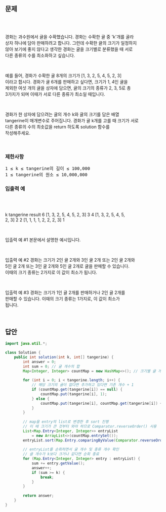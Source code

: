 ## 문제
<div style="white-space: pre-wrap;">

경화는 과수원에서 귤을 수확했습니다. 경화는 수확한 귤 중 'k'개를 골라 상자 하나에 담아 판매하려고 합니다. 그런데 수확한 귤의 크기가 일정하지 않아 보기에 좋지 않다고 생각한 경화는 귤을 크기별로 분류했을 때 서로 다른 종류의 수를 최소화하고 싶습니다.

예를 들어, 경화가 수확한 귤 8개의 크기가 [1, 3, 2, 5, 4, 5, 2, 3] 이라고 합시다. 경화가 귤 6개를 판매하고 싶다면, 크기가 1, 4인 귤을 제외한 여섯 개의 귤을 상자에 담으면, 귤의 크기의 종류가 2, 3, 5로 총 3가지가 되며 이때가 서로 다른 종류가 최소일 때입니다.

경화가 한 상자에 담으려는 귤의 개수 k와 귤의 크기를 담은 배열 tangerine이 매개변수로 주어집니다. 경화가 귤 k개를 고를 때 크기가 서로 다른 종류의 수의 최솟값을 return 하도록 solution 함수를 작성해주세요.

</div>

### 제한사항

<pre>
1 ≤ k ≤ tangerine의 길이 ≤ 100,000
1 ≤ tangerine의 원소 ≤ 10,000,000
</pre>

### 입출력 예
<div style="white-space: pre-wrap;">

k	tangerine                 result
6	[1, 3, 2, 5, 4, 5, 2, 3]	3
4	[1, 3, 2, 5, 4, 5, 2, 3]	2
2	[1, 1, 1, 1, 2, 2, 2, 3]	1

입출력 예 #1
본문에서 설명한 예시입니다.

입출력 예 #2
경화는 크기가 2인 귤 2개와 3인 귤 2개 또는 2인 귤 2개와 5인 귤 2개 또는 3인 귤 2개와 5인 귤 2개로 귤을 판매할 수 있습니다. 이때의 크기 종류는 2가지로 이 값이 최소가 됩니다.

입출력 예 #3
경화는 크기가 1인 귤 2개를 판매하거나 2인 귤 2개를 판매할 수 있습니다. 이때의 크기 종류는 1가지로, 이 값이 최소가 됩니다.

</div>


## 답안
```java
import java.util.*;

class Solution {
    public int solution(int k, int[] tangerine) {
        int answer = 0;
        int sum = 0; // 귤 개수의 합
        Map<Integer, Integer> countMap = new HashMap<>(); // 크기별 귤 개수를 저장할 map
        
        for (int i = 0; i < tangerine.length; i++) {
            // 해당 크기의 귤이 없다면 추가하고 있다면 기존 개수 + 1
            if (countMap.get(tangerine[i]) == null) {
                countMap.put(tangerine[i], 1);
            } else {
                countMap.put(tangerine[i], countMap.get(tangerine[i]) + 1);
            }
        }
        
        // map을 entry의 list로 변경한 후 sort 진행
        // 이 때 크기가 큰 것부터 와야 하므로 Comparator.reverseOrder() 사용
        List<Map.Entry<Integer, Integer>> entryList
            = new ArrayList<>(countMap.entrySet());
        entryList.sort(Map.Entry.comparingByValue(Comparator.reverseOrder()));
        
        // entryList를 순회하면서 귤 개수 및 종류 개수 확인
        // 귤 개수가 k보다 크거나 같다면 순회 종료
        for (Map.Entry<Integer, Integer> entry : entryList) {
            sum += entry.getValue();
            answer++;
            if (sum >= k) {
                break;
            }
        }
        
        return answer;
    }
}
```